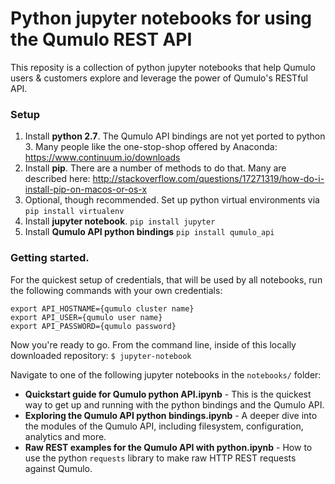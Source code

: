 # Python jupyter notebooks for using the Qumulo REST API

This reposity is a collection of python jupyter notebooks that help Qumulo users & customers explore and leverage the power of Qumulo's RESTful API.


### Setup

1. Install **python 2.7**. The Qumulo API bindings are not yet ported to python 3. Many people like the one-stop-shop offered by Anaconda: https://www.continuum.io/downloads
2. Install **pip**. There are a number of methods to do that. Many are described here: http://stackoverflow.com/questions/17271319/how-do-i-install-pip-on-macos-or-os-x
3. Optional, though recommended. Set up python virtual environments via `pip install virtualenv`
4. Install **jupyter notebook**. `pip install jupyter`
5. Install **Qumulo API python bindings** `pip install qumulo_api`


### Getting started.

For the quickest setup of credentials, that will be used by all notebooks, run the following commands with your own credentials:
```
export API_HOSTNAME={qumulo cluster name}
export API_USER={qumulo user name}
export API_PASSWORD={qumulo password}
```

Now you're ready to go. From the command line, inside of this locally downloaded repository:
```$ jupyter-notebook```

Navigate to one of the following jupyter notebooks in the `notebooks/` folder:
- **Quickstart guide for Qumulo python API.ipynb** - This is the quickest way to get up and running with the python bindings and the Qumulo API.
- **Exploring the Qumulo API python bindings.ipynb** - A deeper dive into the modules of the Qumulo API, including filesystem, configuration, analytics and more.
- **Raw REST examples for the Qumulo API with python.ipynb** - How to use the python `requests` library to make raw HTTP REST requests against Qumulo.
